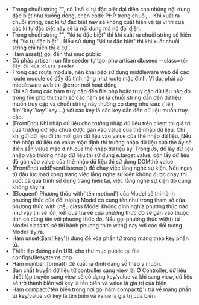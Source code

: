 - Trong chuỗi string "", có 1 số kí tự đặc biệt đại diện cho những nội dung đặc biệt như xuống dòng, chèn code PHP trong chuỗi,... Khi xuất ra chuỗi string, các kí tự đặc biệt này sẽ không xuất hiện và tại vị trí của các kí tự đặc biệt này sẽ là nội dung mà nó đại diện.
- Trong chuỗi string "", "\kí tự đặc biệt" thì khi xuất ra chuỗi string sẽ hiển thị "\kí tự đặc biệt" . Nếu sử dụng "\\kí tự đặc biệt" thì khi xuất chuỗi string chỉ hiển thị kí tự \.
- Hàm asset() gọi đến thư mục public
- Cú pháp artisan run file seeder tự tạo: php artisan db:seed --class=`tên đầy đủ của class seeder`
- Trong các route module, nên khai báo sử dụng middleware web để các route module có đầy đủ tính năng như route mặc định. Ví dụ, phải có middleware web thì @error mới hoạt động
- Khi sử dụng các hàm truy cập đến file php hoặc truy cập dữ liệu nào đó trong file php thì tham số các hàm sẽ là chuỗi string dẫn đến dữ liệu muốn truy cập và chuỗi string này thường có dạng như sau: ('tên file'.'key'.'key'.'key'...) với các key là các key dẫn đến dữ liệu muốn truy cập.
- (FrontEnd) Khi nhập dữ liệu cho trường nhập dữ liệu trên client thì giá trị của trường dữ liệu chưa được gán vào value của thẻ nhập dữ liệu. Chỉ khi gửi dữ liệu đi thì mới gán dữ liệu vào value của thẻ nhập dữ liệu. Nếu thẻ nhập dữ liệu có value mặc định thì trường nhập dữ liệu của thẻ ấy sẽ điền sẵn value mặc định của thẻ nhập dữ liệu ấy. Trong Js, để lấy dữ liệu nhập vào trường nhập dữ liệu thì sử dụng e.target.value, còn lấy dữ liệu đã gán vào value của thẻ nhập dữ liệu thì sử dụng DOMthẻ.value
- (FrontEnd) addEventListener() để chạy việc lắng nghe sự kiện. Nếu ngay từ đầu lúc load xong trang việc lắng nghe sự kiện không được chạy thì suốt cả quá trình sử dụng trang hiện tại, việc lắng nghe sự kiện đó cũng không xảy ra
- (Eloquent) Phương thức with('tên method') của Model sẽ thi hành phương thức của đối tượng Model có cùng tên như trong tham số của phương thức with (nếu class Model không định nghĩa phương thức nào như vậy thì sẽ lỗi), kết quả trả về của phương thức đó sẽ gán vào thuộc tính có cùng tên với phương thức đó. Nếu gọi phương thức with() từ Model class thì sẽ thi hành phương thức with() này với các đối tượng Model lấy ra.
- Hàm unset($arr['key']) dùng để xóa phần tử trong mảng theo key phần tử.
- Thiết lập đường dẫn URL cho thư mục public tại file configs\filesystems.php
- Hàm number_format() để xuất ra định dạng số theo ý muốn.
- Bản chất truyền dữ liệu từ controller sang view là: Ở Controller, dữ liệu thiết lập truyền sang view sẽ có dạng key/value và khi sang view, dữ liệu sẽ trở thành biến với key là tên biến và value là giá trị của biến
- Hàm compact('tên biến trong nơi gọi hàm compact()') trả về mảng phần tử key/value với key là tên biến và value là giá trị của biến.